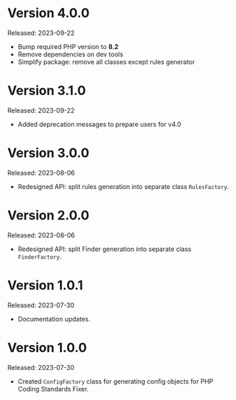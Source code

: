 # Version 4.0.0

Released: 2023-09-22

- Bump required PHP version to **8.2**
- Remove dependencies on dev tools
- Simplify package: remove all classes except rules generator

# Version 3.1.0

Released: 2023-09-22

- Added deprecation messages to prepare users for v4.0

# Version 3.0.0

Released: 2023-08-06

- Redesigned API: split rules generation into separate class `RulesFactory`.

# Version 2.0.0

Released: 2023-08-06

- Redesigned API: split Finder generation into separate class `FinderFactory`.

# Version 1.0.1

Released: 2023-07-30

- Documentation updates.

# Version 1.0.0

Released: 2023-07-30

- Created `ConfigFactory` class for generating config objects for PHP Coding
  Standards Fixer.
